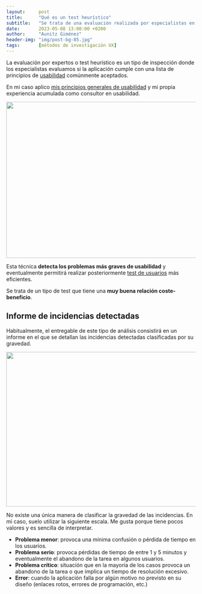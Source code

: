 ```yaml
---
layout:     post
title:      "Qué es un test heurístico"
subtitle:   "Se trata de una evaluación realizada por especialistas en usabilidad"
date:       2023-05-08 13:00:00 +0200
author:     "Aunitz Giménez"
header-img: "img/post-bg-85.jpg"
tags:       [métodos de investigación UX]
---
```


<p>La evaluación por expertos o test heurístico es un tipo de inspección donde los especialistas evaluamos si la aplicación cumple con una lista de principios de <a href="{{ site.baseurl }}{% post_url 2022-10-10-que-es-la-usabilidad-de-una-aplicacion %}">usabilidad</a> comúnmente aceptados.</p>

<p>En mi caso aplico <a href="{{ site.baseurl }}{% post_url 2017-01-18-principios-usabilidad %}">mis principios generales de usabilidad</a> y mi propia experiencia acumulada como consultor en usabilidad.</p>

<p><img src="{{ site.baseurl }}/img/que-es-un-test-heuristico-01.jpg" loading="lazy" alt="" width="722" height="415"></p>

<p>Esta técnica <strong>detecta los problemas más graves de usabilidad</strong> y eventualmente permitirá realizar posteriormente <a href="{{ site.baseurl }}{% post_url 2023-05-04-que-es-un-test-de-usuarios %}">test de usuarios</a> más eficientes.</p>

<p>Se trata de un tipo de test que tiene una <strong>muy buena relación coste-beneficio</strong>.</p>

<h2>Informe de incidencias detectadas</h2>

<p>Habitualmente, el entregable de este tipo de análisis consistirá en un informe en el que se detallan las incidencias detectadas clasificadas por su gravedad.</p>

<p><img src="{{ site.baseurl }}/img/que-es-un-test-heuristico-02.jpg" loading="lazy" alt="" width="722" height="411"></p>

<p>No existe una única manera de clasificar la gravedad de las incidencias. En mi caso, suelo utilizar la siguiente escala. Me gusta porque tiene pocos valores y es sencilla de interpretar.</p>

<ul>
	<li><strong>Problema menor</strong>: provoca una mínima confusión o pérdida de tiempo en los usuarios.</li>
	<li><strong>Problema serio</strong>: provoca pérdidas de tiempo de entre 1 y 5 minutos y eventualmente el abandono de la tarea en algunos usuarios.</li>
	<li><strong>Problema crítico</strong>: situación que en la mayoría de los casos provoca un abandono de la tarea o que implica un tiempo de resolución excesivo.</li>
	<li><strong>Error</strong>: cuando la aplicación falla por algún motivo no previsto en su diseño (enlaces rotos, errores de programación, etc.)</li>
</ul>